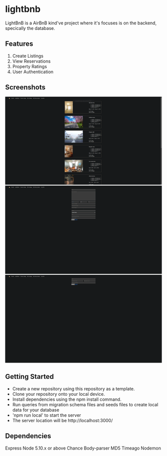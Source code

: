 # lightbnb
LightBnB is a AirBnB kind've project where it's focuses is on the backend, specically the database.

## Features
1. Create Listings
2. View Reservations
3. Property Ratings
4. User Authentication

## Screenshots

!["Screenshot of Main Page"](https://github.com/xtremeyou/lightbnb/blob/main/docs/Main%20Page.png?raw=true)
!["Screenshot of listing a new property page"](https://github.com/xtremeyou/lightbnb/blob/main/docs/Create%20Listing.png?raw=true)
!["Screenshot of search filter page"](https://github.com/xtremeyou/lightbnb/blob/main/docs/Search%20Filter.png?raw=true)

## Getting Started
- Create a new repository using this repository as a template.
- Clone your repository onto your local device.
- Install dependencies using the npm install command.
- Run queries from migration schema files and seeds files to create local data for your database
- 'npm run local' to start the server
- The server location will be http://localhost:3000/

## Dependencies
Express
Node 5.10.x or above
Chance
Body-parser
MD5
Timeago
Nodemon
